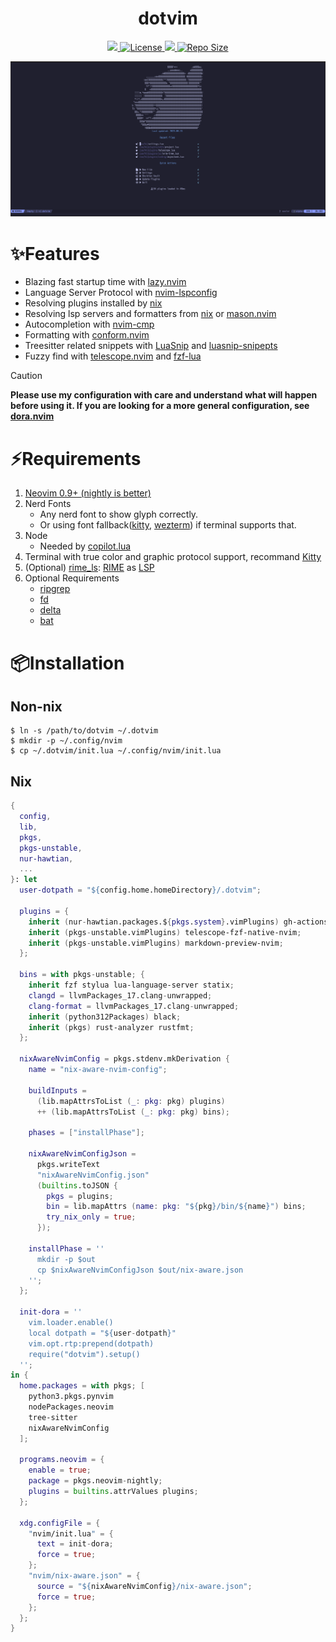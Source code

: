 <h1 align="center">dotvim</h1>

<p align="center">
    <a href="https://github.com/TwIStOy/dotvim/pulse">
      <img src="https://img.shields.io/github/last-commit/TwIStOy/dotvim?style=for-the-badge&logo=github&color=7dc4e4&logoColor=D9E0EE&labelColor=302D41"/>
    </a>
    <a href="https://github.com/TwIStOy/dotvim/blob/main/LICENSE">
      <img alt="License" src="https://img.shields.io/github/license/TwIStOy/dotvim?style=for-the-badge&logo=starship&color=ee999f&logoColor=D9E0EE&labelColor=302D41" />
    </a>
    <a href="https://github.com/TwIStOy/dotvim/stargazers">
      <img src="https://img.shields.io/github/stars/TwIStOy/dotvim?style=for-the-badge&logo=apachespark&color=eed49f&logoColor=D9E0EE&labelColor=302D41"/>
    </a>
    <a href="https://github.com/TwIStOy/dotvim">
      <img alt="Repo Size" src="https://img.shields.io/github/repo-size/TwIStOy/dotvim?color=%23DDB6F2&label=SIZE&logo=codesandbox&style=for-the-badge&logoColor=D9E0EE&labelColor=302D41" />
    </a>
</p>

![](https://raw.githubusercontent.com/TwIStOy/dotvim/master/screenshots/start_page.png)

# ✨Features

- Blazing fast startup time with [lazy.nvim](https://github.com/folke/lazy.nvim)
- Language Server Protocol with [nvim-lspconfig](https://github.com/neovim/nvim-lspconfig)
- Resolving plugins installed by [nix](https://github.com/NixOS/nixpkgs)
- Resolving lsp servers and formatters from [nix](https://github.com/NixOS/nixpkgs) or [mason.nvim](https://github.com/williamboman/mason.nvim)
- Autocompletion with [nvim-cmp](https://github.com/hrsh7th/nvim-cmp)
- Formatting with [conform.nvim](https://github.com/stevearc/conform.nvim)
- Treesitter related snippets with [LuaSnip](https://github.com/L3MON4D3/LuaSnip) and [luasnip-snipepts](https://github.com/TwIStOy/luasnip-snippets)
- Fuzzy find with [telescope.nvim](https://github.com/nvim-telescope/telescope.nvim) and [fzf-lua](https://github.com/ibhagwan/fzf-lua)

> [!CAUTION]
> **Please use my configuration with care and understand what will happen before using it. If you are looking for a more general configuration, see [dora.nvim](https://github.com/TwIStOy/dora.nvim)**

# ⚡️Requirements

1. [Neovim 0.9+ (nightly is better)](https://github.com/neovim/neovim)
1. Nerd Fonts
    - Any nerd font to show glyph correctly.
    - Or using font fallback([kitty](https://sw.kovidgoyal.net/kitty/conf/#opt-kitty.symbol_map), [wezterm](https://wezfurlong.org/wezterm/config/lua/wezterm/font_with_fallback.html)) if terminal supports that.
1. Node
    - Needed by [copilot.lua](https://github.com/zbirenbaum/copilot.lua)
1. Terminal with true color and graphic protocol support, recommand [Kitty](https://sw.kovidgoyal.net/kitty/binary/)
1. (Optional) [rime_ls](https://github.com/wlh320/rime-ls): [RIME](https://github.com/rime) as [LSP](https://microsoft.github.io/language-server-protocol/specifications/specification-current)
1. Optional Requirements
    - [ripgrep](https://github.com/BurntSushi/ripgrep)
    - [fd](https://github.com/sharkdp/fd)
    - [delta](https://github.com/dandavison/delta)
    - [bat](https://github.com/sharkdp/bat)


# 📦Installation

## Non-nix

```
$ ln -s /path/to/dotvim ~/.dotvim
$ mkdir -p ~/.config/nvim
$ cp ~/.dotvim/init.lua ~/.config/nvim/init.lua
```

## Nix

```nix
{
  config,
  lib,
  pkgs,
  pkgs-unstable,
  nur-hawtian,
  ...
}: let
  user-dotpath = "${config.home.homeDirectory}/.dotvim";

  plugins = {
    inherit (nur-hawtian.packages.${pkgs.system}.vimPlugins) gh-actions-nvim;
    inherit (pkgs-unstable.vimPlugins) telescope-fzf-native-nvim;
    inherit (pkgs-unstable.vimPlugins) markdown-preview-nvim;
  };

  bins = with pkgs-unstable; {
    inherit fzf stylua lua-language-server statix;
    clangd = llvmPackages_17.clang-unwrapped;
    clang-format = llvmPackages_17.clang-unwrapped;
    inherit (python312Packages) black;
    inherit (pkgs) rust-analyzer rustfmt;
  };

  nixAwareNvimConfig = pkgs.stdenv.mkDerivation {
    name = "nix-aware-nvim-config";

    buildInputs =
      (lib.mapAttrsToList (_: pkg: pkg) plugins)
      ++ (lib.mapAttrsToList (_: pkg: pkg) bins);

    phases = ["installPhase"];

    nixAwareNvimConfigJson =
      pkgs.writeText
      "nixAwareNvimConfig.json"
      (builtins.toJSON {
        pkgs = plugins;
        bin = lib.mapAttrs (name: pkg: "${pkg}/bin/${name}") bins;
        try_nix_only = true;
      });

    installPhase = ''
      mkdir -p $out
      cp $nixAwareNvimConfigJson $out/nix-aware.json
    '';
  };

  init-dora = ''
    vim.loader.enable()
    local dotpath = "${user-dotpath}"
    vim.opt.rtp:prepend(dotpath)
    require("dotvim").setup()
  '';
in {
  home.packages = with pkgs; [
    python3.pkgs.pynvim
    nodePackages.neovim
    tree-sitter
    nixAwareNvimConfig
  ];

  programs.neovim = {
    enable = true;
    package = pkgs.neovim-nightly;
    plugins = builtins.attrValues plugins;
  };

  xdg.configFile = {
    "nvim/init.lua" = {
      text = init-dora;
      force = true;
    };
    "nvim/nix-aware.json" = {
      source = "${nixAwareNvimConfig}/nix-aware.json";
      force = true;
    };
  };
}
```
